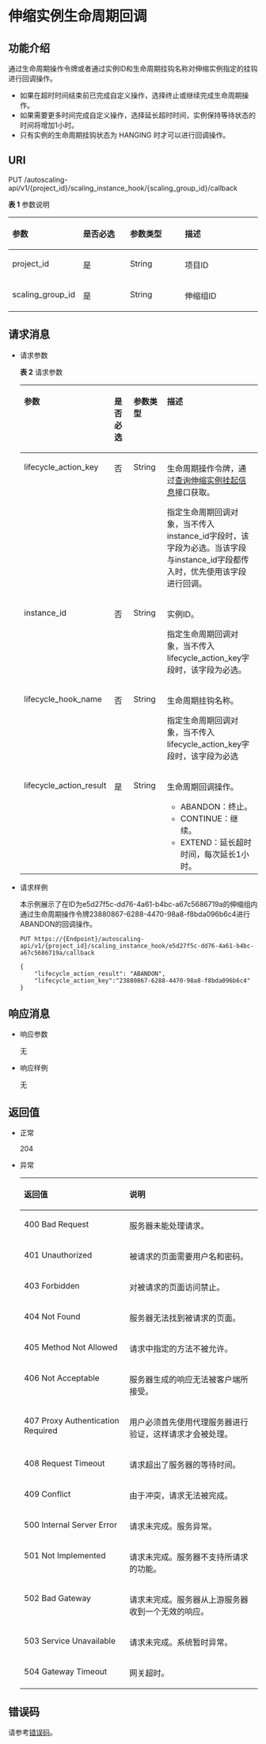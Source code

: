 # 伸缩实例生命周期回调<a name="zh-cn_topic_0043063028"></a>

## 功能介绍<a name="section2082935495536"></a>

通过生命周期操作令牌或者通过实例ID和生命周期挂钩名称对伸缩实例指定的挂钩进行回调操作。

-   如果在超时时间结束前已完成自定义操作，选择终止或继续完成生命周期操作。
-   如果需要更多时间完成自定义操作，选择延长超时时间，实例保持等待状态的时间将增加1小时。
-   只有实例的生命周期挂钩状态为 HANGING 时才可以进行回调操作。

## URI<a name="section1799627095536"></a>

PUT /autoscaling-api/v1/\{project\_id\}/scaling\_instance\_hook/\{scaling\_group\_id\}/callback

**表 1**  参数说明

<a name="table331451795536"></a>
<table><thead align="left"><tr id="row3996181195536"><th class="cellrowborder" valign="top" width="24.752475247524753%" id="mcps1.2.5.1.1"><p id="p1568129195536"><a name="p1568129195536"></a><a name="p1568129195536"></a>参数</p>
</th>
<th class="cellrowborder" valign="top" width="19.801980198019802%" id="mcps1.2.5.1.2"><p id="p6222504395536"><a name="p6222504395536"></a><a name="p6222504395536"></a>是否必选</p>
</th>
<th class="cellrowborder" valign="top" width="22.772277227722775%" id="mcps1.2.5.1.3"><p id="p706369995536"><a name="p706369995536"></a><a name="p706369995536"></a>参数类型</p>
</th>
<th class="cellrowborder" valign="top" width="32.67326732673268%" id="mcps1.2.5.1.4"><p id="p3528875695536"><a name="p3528875695536"></a><a name="p3528875695536"></a>描述</p>
</th>
</tr>
</thead>
<tbody><tr id="row3981698995536"><td class="cellrowborder" valign="top" width="24.752475247524753%" headers="mcps1.2.5.1.1 "><p id="p395071195536"><a name="p395071195536"></a><a name="p395071195536"></a>project_id</p>
</td>
<td class="cellrowborder" valign="top" width="19.801980198019802%" headers="mcps1.2.5.1.2 "><p id="p5157220295536"><a name="p5157220295536"></a><a name="p5157220295536"></a>是</p>
</td>
<td class="cellrowborder" valign="top" width="22.772277227722775%" headers="mcps1.2.5.1.3 "><p id="p1659881395536"><a name="p1659881395536"></a><a name="p1659881395536"></a>String</p>
</td>
<td class="cellrowborder" valign="top" width="32.67326732673268%" headers="mcps1.2.5.1.4 "><p id="p36520930"><a name="p36520930"></a><a name="p36520930"></a>项目ID</p>
</td>
</tr>
<tr id="row3571771510329"><td class="cellrowborder" valign="top" width="24.752475247524753%" headers="mcps1.2.5.1.1 "><p id="p745378510329"><a name="p745378510329"></a><a name="p745378510329"></a>scaling_group_id</p>
</td>
<td class="cellrowborder" valign="top" width="19.801980198019802%" headers="mcps1.2.5.1.2 "><p id="p6688574910329"><a name="p6688574910329"></a><a name="p6688574910329"></a>是</p>
</td>
<td class="cellrowborder" valign="top" width="22.772277227722775%" headers="mcps1.2.5.1.3 "><p id="p4903655610329"><a name="p4903655610329"></a><a name="p4903655610329"></a>String</p>
</td>
<td class="cellrowborder" valign="top" width="32.67326732673268%" headers="mcps1.2.5.1.4 "><p id="p1253812010329"><a name="p1253812010329"></a><a name="p1253812010329"></a>伸缩组ID</p>
</td>
</tr>
</tbody>
</table>

## 请求消息<a name="section2093926095536"></a>

-   请求参数

    **表 2**  请求参数

    <a name="table4997382820112"></a>
    <table><thead align="left"><tr id="row2123882320112"><th class="cellrowborder" valign="top" width="21.21212121212121%" id="mcps1.2.5.1.1"><p id="p4262313620112"><a name="p4262313620112"></a><a name="p4262313620112"></a>参数</p>
    </th>
    <th class="cellrowborder" valign="top" width="11.111111111111112%" id="mcps1.2.5.1.2"><p id="p2992199720112"><a name="p2992199720112"></a><a name="p2992199720112"></a>是否必选</p>
    </th>
    <th class="cellrowborder" valign="top" width="17.171717171717173%" id="mcps1.2.5.1.3"><p id="p776271120112"><a name="p776271120112"></a><a name="p776271120112"></a>参数类型</p>
    </th>
    <th class="cellrowborder" valign="top" width="50.505050505050505%" id="mcps1.2.5.1.4"><p id="p2479984520112"><a name="p2479984520112"></a><a name="p2479984520112"></a>描述</p>
    </th>
    </tr>
    </thead>
    <tbody><tr id="row6263043220112"><td class="cellrowborder" valign="top" width="21.21212121212121%" headers="mcps1.2.5.1.1 "><p id="p3990020720112"><a name="p3990020720112"></a><a name="p3990020720112"></a>lifecycle_action_key</p>
    </td>
    <td class="cellrowborder" valign="top" width="11.111111111111112%" headers="mcps1.2.5.1.2 "><p id="p1069132320112"><a name="p1069132320112"></a><a name="p1069132320112"></a>否</p>
    </td>
    <td class="cellrowborder" valign="top" width="17.171717171717173%" headers="mcps1.2.5.1.3 "><p id="p6069079520112"><a name="p6069079520112"></a><a name="p6069079520112"></a>String</p>
    </td>
    <td class="cellrowborder" valign="top" width="50.505050505050505%" headers="mcps1.2.5.1.4 "><p id="p73891115192119"><a name="p73891115192119"></a><a name="p73891115192119"></a>生命周期操作令牌，通过<a href="查询伸缩实例挂起信息.md">查询伸缩实例挂起信息</a>接口获取。</p>
    <p id="p3673632611937"><a name="p3673632611937"></a><a name="p3673632611937"></a>指定生命周期回调对象，当不传入instance_id字段时，该字段为必选。当该字段与instance_id字段都传入时，优先使用该字段进行回调。</p>
    </td>
    </tr>
    <tr id="row55691878201313"><td class="cellrowborder" valign="top" width="21.21212121212121%" headers="mcps1.2.5.1.1 "><p id="p65006536201322"><a name="p65006536201322"></a><a name="p65006536201322"></a>instance_id</p>
    </td>
    <td class="cellrowborder" valign="top" width="11.111111111111112%" headers="mcps1.2.5.1.2 "><p id="p31038046201322"><a name="p31038046201322"></a><a name="p31038046201322"></a>否</p>
    </td>
    <td class="cellrowborder" valign="top" width="17.171717171717173%" headers="mcps1.2.5.1.3 "><p id="p31053834201322"><a name="p31053834201322"></a><a name="p31053834201322"></a>String</p>
    </td>
    <td class="cellrowborder" valign="top" width="50.505050505050505%" headers="mcps1.2.5.1.4 "><p id="p10950768201531"><a name="p10950768201531"></a><a name="p10950768201531"></a>实例ID。</p>
    <p id="p1694397201322"><a name="p1694397201322"></a><a name="p1694397201322"></a>指定生命周期回调对象，当不传入lifecycle_action_key字段时，该字段为必选。</p>
    </td>
    </tr>
    <tr id="row32208529111251"><td class="cellrowborder" valign="top" width="21.21212121212121%" headers="mcps1.2.5.1.1 "><p id="p43733848111254"><a name="p43733848111254"></a><a name="p43733848111254"></a>lifecycle_hook_name</p>
    </td>
    <td class="cellrowborder" valign="top" width="11.111111111111112%" headers="mcps1.2.5.1.2 "><p id="p52780834111254"><a name="p52780834111254"></a><a name="p52780834111254"></a>否</p>
    </td>
    <td class="cellrowborder" valign="top" width="17.171717171717173%" headers="mcps1.2.5.1.3 "><p id="p47389189111254"><a name="p47389189111254"></a><a name="p47389189111254"></a>String</p>
    </td>
    <td class="cellrowborder" valign="top" width="50.505050505050505%" headers="mcps1.2.5.1.4 "><p id="p13319080111254"><a name="p13319080111254"></a><a name="p13319080111254"></a>生命周期挂钩名称。</p>
    <p id="p35204414111313"><a name="p35204414111313"></a><a name="p35204414111313"></a>指定生命周期回调对象，当不传入lifecycle_action_key字段时，该字段为必选</p>
    </td>
    </tr>
    <tr id="row1884829420112"><td class="cellrowborder" valign="top" width="21.21212121212121%" headers="mcps1.2.5.1.1 "><p id="p5031683220112"><a name="p5031683220112"></a><a name="p5031683220112"></a>lifecycle_action_result</p>
    </td>
    <td class="cellrowborder" valign="top" width="11.111111111111112%" headers="mcps1.2.5.1.2 "><p id="p4913161120112"><a name="p4913161120112"></a><a name="p4913161120112"></a>是</p>
    </td>
    <td class="cellrowborder" valign="top" width="17.171717171717173%" headers="mcps1.2.5.1.3 "><p id="p2023756720112"><a name="p2023756720112"></a><a name="p2023756720112"></a>String</p>
    </td>
    <td class="cellrowborder" valign="top" width="50.505050505050505%" headers="mcps1.2.5.1.4 "><p id="p55541820112"><a name="p55541820112"></a><a name="p55541820112"></a>生命周期回调操作。</p>
    <a name="ul112083645318"></a><a name="ul112083645318"></a><ul id="ul112083645318"><li>ABANDON：终止。</li><li>CONTINUE：继续。</li><li>EXTEND：延长超时时间，每次延长1小时。</li></ul>
    </td>
    </tr>
    </tbody>
    </table>

-   请求样例

    本示例展示了在ID为e5d27f5c-dd76-4a61-b4bc-a67c5686719a的伸缩组内通过生命周期操作令牌23880867-6288-4470-98a8-f8bda096b6c4进行ABANDON的回调操作。

    ```
    PUT https://{Endpoint}/autoscaling-api/v1/{project_id}/scaling_instance_hook/e5d27f5c-dd76-4a61-b4bc-a67c5686719a/callback
    
    {
        "lifecycle_action_result": "ABANDON",
        "lifecycle_action_key":"23880867-6288-4470-98a8-f8bda096b6c4"
    }
    ```


## 响应消息<a name="section5819104495536"></a>

-   响应参数

    无

-   响应样例

    无


## 返回值<a name="section1489498995536"></a>

-   正常

    204

-   异常

    <a name="table4898896895536"></a>
    <table><thead align="left"><tr id="row2202573295536"><th class="cellrowborder" valign="top" width="44.36%" id="mcps1.1.3.1.1"><p id="p3925390595536"><a name="p3925390595536"></a><a name="p3925390595536"></a>返回值</p>
    </th>
    <th class="cellrowborder" valign="top" width="55.64%" id="mcps1.1.3.1.2"><p id="p2544972695536"><a name="p2544972695536"></a><a name="p2544972695536"></a>说明</p>
    </th>
    </tr>
    </thead>
    <tbody><tr id="row4816190795536"><td class="cellrowborder" valign="top" width="44.36%" headers="mcps1.1.3.1.1 "><p id="p880040995536"><a name="p880040995536"></a><a name="p880040995536"></a>400 Bad Request</p>
    </td>
    <td class="cellrowborder" valign="top" width="55.64%" headers="mcps1.1.3.1.2 "><p id="p4174453595536"><a name="p4174453595536"></a><a name="p4174453595536"></a>服务器未能处理请求。</p>
    </td>
    </tr>
    <tr id="row4015650395536"><td class="cellrowborder" valign="top" width="44.36%" headers="mcps1.1.3.1.1 "><p id="p3145134295536"><a name="p3145134295536"></a><a name="p3145134295536"></a>401 Unauthorized</p>
    </td>
    <td class="cellrowborder" valign="top" width="55.64%" headers="mcps1.1.3.1.2 "><p id="p6453073695536"><a name="p6453073695536"></a><a name="p6453073695536"></a>被请求的页面需要用户名和密码。</p>
    </td>
    </tr>
    <tr id="row4390571895536"><td class="cellrowborder" valign="top" width="44.36%" headers="mcps1.1.3.1.1 "><p id="p6670224695536"><a name="p6670224695536"></a><a name="p6670224695536"></a>403 Forbidden</p>
    </td>
    <td class="cellrowborder" valign="top" width="55.64%" headers="mcps1.1.3.1.2 "><p id="p3417285595536"><a name="p3417285595536"></a><a name="p3417285595536"></a>对被请求的页面访问禁止。</p>
    </td>
    </tr>
    <tr id="row3912024395536"><td class="cellrowborder" valign="top" width="44.36%" headers="mcps1.1.3.1.1 "><p id="p1462312895536"><a name="p1462312895536"></a><a name="p1462312895536"></a>404 Not Found</p>
    </td>
    <td class="cellrowborder" valign="top" width="55.64%" headers="mcps1.1.3.1.2 "><p id="p4362270595536"><a name="p4362270595536"></a><a name="p4362270595536"></a>服务器无法找到被请求的页面。</p>
    </td>
    </tr>
    <tr id="row5706002995536"><td class="cellrowborder" valign="top" width="44.36%" headers="mcps1.1.3.1.1 "><p id="p5845961695536"><a name="p5845961695536"></a><a name="p5845961695536"></a>405 Method Not Allowed</p>
    </td>
    <td class="cellrowborder" valign="top" width="55.64%" headers="mcps1.1.3.1.2 "><p id="p3760842795536"><a name="p3760842795536"></a><a name="p3760842795536"></a>请求中指定的方法不被允许。</p>
    </td>
    </tr>
    <tr id="row293152795536"><td class="cellrowborder" valign="top" width="44.36%" headers="mcps1.1.3.1.1 "><p id="p3612717195536"><a name="p3612717195536"></a><a name="p3612717195536"></a>406 Not Acceptable</p>
    </td>
    <td class="cellrowborder" valign="top" width="55.64%" headers="mcps1.1.3.1.2 "><p id="p4061970695536"><a name="p4061970695536"></a><a name="p4061970695536"></a>服务器生成的响应无法被客户端所接受。</p>
    </td>
    </tr>
    <tr id="row3003304095536"><td class="cellrowborder" valign="top" width="44.36%" headers="mcps1.1.3.1.1 "><p id="p1675719895536"><a name="p1675719895536"></a><a name="p1675719895536"></a>407 Proxy Authentication Required</p>
    </td>
    <td class="cellrowborder" valign="top" width="55.64%" headers="mcps1.1.3.1.2 "><p id="p1515577295536"><a name="p1515577295536"></a><a name="p1515577295536"></a>用户必须首先使用代理服务器进行验证，这样请求才会被处理。</p>
    </td>
    </tr>
    <tr id="row218422095536"><td class="cellrowborder" valign="top" width="44.36%" headers="mcps1.1.3.1.1 "><p id="p4270415095536"><a name="p4270415095536"></a><a name="p4270415095536"></a>408 Request Timeout</p>
    </td>
    <td class="cellrowborder" valign="top" width="55.64%" headers="mcps1.1.3.1.2 "><p id="p3648411695536"><a name="p3648411695536"></a><a name="p3648411695536"></a>请求超出了服务器的等待时间。</p>
    </td>
    </tr>
    <tr id="row5992159295536"><td class="cellrowborder" valign="top" width="44.36%" headers="mcps1.1.3.1.1 "><p id="p2181080895536"><a name="p2181080895536"></a><a name="p2181080895536"></a>409 Conflict</p>
    </td>
    <td class="cellrowborder" valign="top" width="55.64%" headers="mcps1.1.3.1.2 "><p id="p2184504195536"><a name="p2184504195536"></a><a name="p2184504195536"></a>由于冲突，请求无法被完成。</p>
    </td>
    </tr>
    <tr id="row6238764295536"><td class="cellrowborder" valign="top" width="44.36%" headers="mcps1.1.3.1.1 "><p id="p2023420295536"><a name="p2023420295536"></a><a name="p2023420295536"></a>500 Internal Server Error</p>
    </td>
    <td class="cellrowborder" valign="top" width="55.64%" headers="mcps1.1.3.1.2 "><p id="p2835763895536"><a name="p2835763895536"></a><a name="p2835763895536"></a>请求未完成。服务异常。</p>
    </td>
    </tr>
    <tr id="row5389215795536"><td class="cellrowborder" valign="top" width="44.36%" headers="mcps1.1.3.1.1 "><p id="p318858395536"><a name="p318858395536"></a><a name="p318858395536"></a>501 Not Implemented</p>
    </td>
    <td class="cellrowborder" valign="top" width="55.64%" headers="mcps1.1.3.1.2 "><p id="p5694869095536"><a name="p5694869095536"></a><a name="p5694869095536"></a>请求未完成。服务器不支持所请求的功能。</p>
    </td>
    </tr>
    <tr id="row4277616795536"><td class="cellrowborder" valign="top" width="44.36%" headers="mcps1.1.3.1.1 "><p id="p4231752695536"><a name="p4231752695536"></a><a name="p4231752695536"></a>502 Bad Gateway</p>
    </td>
    <td class="cellrowborder" valign="top" width="55.64%" headers="mcps1.1.3.1.2 "><p id="p516757795536"><a name="p516757795536"></a><a name="p516757795536"></a>请求未完成。服务器从上游服务器收到一个无效的响应。</p>
    </td>
    </tr>
    <tr id="row4650819895536"><td class="cellrowborder" valign="top" width="44.36%" headers="mcps1.1.3.1.1 "><p id="p906768395536"><a name="p906768395536"></a><a name="p906768395536"></a>503 Service Unavailable</p>
    </td>
    <td class="cellrowborder" valign="top" width="55.64%" headers="mcps1.1.3.1.2 "><p id="p6339370495536"><a name="p6339370495536"></a><a name="p6339370495536"></a>请求未完成。系统暂时异常。</p>
    </td>
    </tr>
    <tr id="row3367243095536"><td class="cellrowborder" valign="top" width="44.36%" headers="mcps1.1.3.1.1 "><p id="p4311227595536"><a name="p4311227595536"></a><a name="p4311227595536"></a>504 Gateway Timeout</p>
    </td>
    <td class="cellrowborder" valign="top" width="55.64%" headers="mcps1.1.3.1.2 "><p id="p243336495536"><a name="p243336495536"></a><a name="p243336495536"></a>网关超时。</p>
    </td>
    </tr>
    </tbody>
    </table>


## 错误码<a name="section17669131616110"></a>

请参考[错误码](错误码.md)。

